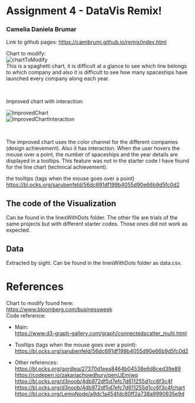 Assignment 4 - DataVis Remix!  
===
### Camelia Daniela Brumar

Link to github pages:
https://camibrumi.github.io/remix/index.html

Chart to modify: <br>
![chartToModify](https://i.imgur.com/ILWdFei.png)
 <br>
This is a spaghetti chart, it is difficult at a glance to see which line belongs to which company and also it is difficult to see how many spaceships have launched every company along each year.

<br>

Improved chart with interaction: <br>

![ImprovedChart](https://i.imgur.com/iHjxbk2.png)
 <br>
![ImprovedChartInteraction](https://i.imgur.com/bpMOdYv.png)

<br>

The improved chart uses the color channel for the different companies (design achievement). Also it has interaction. When the user hovers the mouse over a point, the number of spaceships and the year details are displayed in a tooltips. This feature was not in the starter code I have found for the line chart (technical achievement).

the tooltips (tags when the mouse goes over a point)
https://bl.ocks.org/sarubenfeld/56dc691df199b4055d90e66b9d5fc0d2

## The code of the Visualization
Can be found in the linesWithDots folder. The other file are trials of the same projects but with different starter codes. Those ones did not work as expected.

## Data
Extracted by sight. Can be found in the linesWithDots folder as data.csv.

# References
Chart to modify found here: <br>
https://www.bloomberg.com/businessweek <br>
Code reference: <br>
- Main: <br>
https://www.d3-graph-gallery.com/graph/connectedscatter_multi.html  <br>
- Tooltips (tags when the mouse goes over a point): <br>
https://bl.ocks.org/sarubenfeld/56dc691df199b4055d90e66b9d5fc0d2 <br>

- Other references:
https://bl.ocks.org/gordlea/27370d1eea8464b04538e6d8ced39e89 <br>
https://codepen.io/zakariachowdhury/pen/JEmjwq <br>
https://bl.ocks.org/d3noob/4db972df5d7efc7d611255d1cc6f3c4f <br>
https://bl.ocks.org/d3noob/4db972df5d7efc7d611255d1cc6f3c4fchart <br>
https://bl.ocks.org/LemoNode/a9dc1a454fdc80ff2a738a9990935e9d <br>
